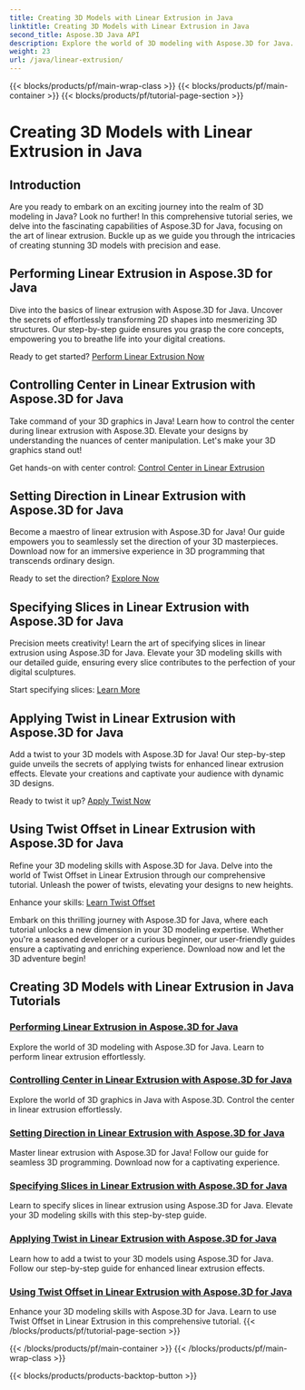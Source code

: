 ```yaml
---
title: Creating 3D Models with Linear Extrusion in Java
linktitle: Creating 3D Models with Linear Extrusion in Java
second_title: Aspose.3D Java API
description: Explore the world of 3D modeling with Aspose.3D for Java. Master linear extrusion effortlessly. Control center, set direction, specify slices, apply twist, and more!
weight: 23
url: /java/linear-extrusion/
---
```


{{< blocks/products/pf/main-wrap-class >}}
{{< blocks/products/pf/main-container >}}
{{< blocks/products/pf/tutorial-page-section >}}

# Creating 3D Models with Linear Extrusion in Java

## Introduction


Are you ready to embark on an exciting journey into the realm of 3D modeling in Java? Look no further! In this comprehensive tutorial series, we delve into the fascinating capabilities of Aspose.3D for Java, focusing on the art of linear extrusion. Buckle up as we guide you through the intricacies of creating stunning 3D models with precision and ease.

## Performing Linear Extrusion in Aspose.3D for Java

Dive into the basics of linear extrusion with Aspose.3D for Java. Uncover the secrets of effortlessly transforming 2D shapes into mesmerizing 3D structures. Our step-by-step guide ensures you grasp the core concepts, empowering you to breathe life into your digital creations.

Ready to get started? [Perform Linear Extrusion Now](./performing-linear-extrusion/)

## Controlling Center in Linear Extrusion with Aspose.3D for Java

Take command of your 3D graphics in Java! Learn how to control the center during linear extrusion with Aspose.3D. Elevate your designs by understanding the nuances of center manipulation. Let's make your 3D graphics stand out!

Get hands-on with center control: [Control Center in Linear Extrusion](./controlling-center/)

## Setting Direction in Linear Extrusion with Aspose.3D for Java

Become a maestro of linear extrusion with Aspose.3D for Java! Our guide empowers you to seamlessly set the direction of your 3D masterpieces. Download now for an immersive experience in 3D programming that transcends ordinary design.

Ready to set the direction? [Explore Now](./setting-direction/)

## Specifying Slices in Linear Extrusion with Aspose.3D for Java

Precision meets creativity! Learn the art of specifying slices in linear extrusion using Aspose.3D for Java. Elevate your 3D modeling skills with our detailed guide, ensuring every slice contributes to the perfection of your digital sculptures.

Start specifying slices: [Learn More](./specifying-slices/)

## Applying Twist in Linear Extrusion with Aspose.3D for Java

Add a twist to your 3D models with Aspose.3D for Java! Our step-by-step guide unveils the secrets of applying twists for enhanced linear extrusion effects. Elevate your creations and captivate your audience with dynamic 3D designs.

Ready to twist it up? [Apply Twist Now](./applying-twist/)

## Using Twist Offset in Linear Extrusion with Aspose.3D for Java

Refine your 3D modeling skills with Aspose.3D for Java. Delve into the world of Twist Offset in Linear Extrusion through our comprehensive tutorial. Unleash the power of twists, elevating your designs to new heights.

Enhance your skills: [Learn Twist Offset](./using-twist-offset/)

Embark on this thrilling journey with Aspose.3D for Java, where each tutorial unlocks a new dimension in your 3D modeling expertise. Whether you're a seasoned developer or a curious beginner, our user-friendly guides ensure a captivating and enriching experience. Download now and let the 3D adventure begin!
## Creating 3D Models with Linear Extrusion in Java Tutorials
### [Performing Linear Extrusion in Aspose.3D for Java](./performing-linear-extrusion/)
Explore the world of 3D modeling with Aspose.3D for Java. Learn to perform linear extrusion effortlessly.
### [Controlling Center in Linear Extrusion with Aspose.3D for Java](./controlling-center/)
Explore the world of 3D graphics in Java with Aspose.3D. Control the center in linear extrusion effortlessly.
### [Setting Direction in Linear Extrusion with Aspose.3D for Java](./setting-direction/)
Master linear extrusion with Aspose.3D for Java! Follow our guide for seamless 3D programming. Download now for a captivating experience.
### [Specifying Slices in Linear Extrusion with Aspose.3D for Java](./specifying-slices/)
Learn to specify slices in linear extrusion using Aspose.3D for Java. Elevate your 3D modeling skills with this step-by-step guide.
### [Applying Twist in Linear Extrusion with Aspose.3D for Java](./applying-twist/)
Learn how to add a twist to your 3D models using Aspose.3D for Java. Follow our step-by-step guide for enhanced linear extrusion effects.
### [Using Twist Offset in Linear Extrusion with Aspose.3D for Java](./using-twist-offset/)
Enhance your 3D modeling skills with Aspose.3D for Java. Learn to use Twist Offset in Linear Extrusion in this comprehensive tutorial.
{{< /blocks/products/pf/tutorial-page-section >}}

{{< /blocks/products/pf/main-container >}}
{{< /blocks/products/pf/main-wrap-class >}}

{{< blocks/products/products-backtop-button >}}

